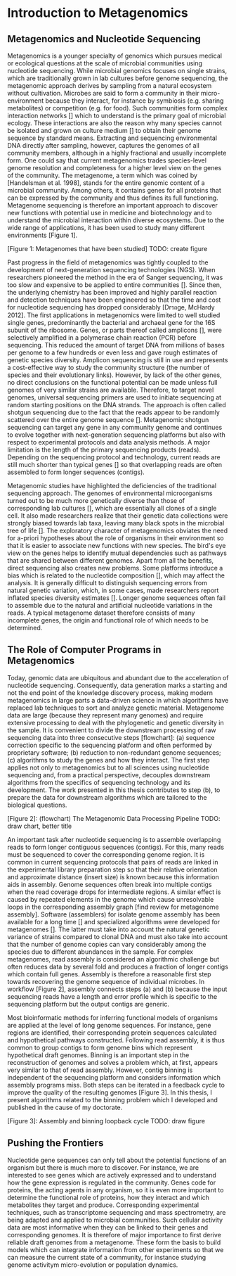 # Introduction to Metagenomics

## Metagenomics and Nucleotide Sequencing

Metagenomics is a younger specialty of genomics which pursues medical or ecological questions at the scale of microbial communities using nucleotide sequencing. While microbial genomics focuses on single strains, which are traditionally grown in lab cultures before genome sequencing, the metagenomic approach derives by sampling from a natural ecosystem without cultivation. Microbes are said to form a community in their micro-environment because they interact, for instance by symbiosis (e.g. sharing metabolites) or competition (e.g. for food). Such communities form complex interaction networks [] which to understand is  the primary goal of microbial ecology. These interactions are also the reason why many species cannot be isolated and grown on culture medium [] to obtain their genome sequence by standard means. Extracting and sequencing environmental DNA directly after sampling, however, captures the genomes of all community members, although in a highly fractional and usually incomplete form. One could say that current metagenomics trades species-level genome resolution and completeness for a higher level view on the genes of the community. The metagenome, a term which was coined by [Handelsman et al. 1998], stands for the entire genomic content of a microbial community. Among others, it contains genes for all proteins that can be expressed by the community and thus defines its full functioning. Metagenome sequencing is therefore an important approach to discover new functions with potential use in medicine and biotechnology and to understand the microbial interaction within diverse ecosystems. Due to the wide range of applications, it has been used to study many different environments [Figure 1].

[Figure 1: Metagenomes that have been studied]
TODO: create figure

Past progress in the field of metagenomics was tightly coupled to the development of next-generation sequencing technologies (NGS). When researchers pioneered the method in the era of Sanger sequencing, it was too slow and expensive to be applied to entire communities []. Since then, the underlying chemistry has been improved and highly parallel reaction and detection techniques have been engineered so that the time and cost for nucleotide sequencing has dropped considerably [Drรถge, McHardy 2012]. The first applications in metagenomics were limited to well studied single genes, predominantly the bacterial and archaeal gene for the 16S subunit of the ribosome. Genes, or parts thereof called amplicons [], were selectively amplified in a polymerase chain reaction (PCR) before sequencing. This reduced the amount of target DNA from millions of bases per genome to a few hundreds or even less and gave rough estimates of genetic species diversity. Amplicon sequencing is still in use and represents a cost-effective way to study the community structure (the number of species and their evolutionary links). However, by lack of the other genes, no direct conclusions on the functional potential can be made unless full genomes of very similar strains are available. Therefore, to target novel genomes, universal sequencing primers are used to initiate sequencing at random starting positions on the DNA strands. The approach is often called shotgun sequencing due to the fact that the reads appear to be randomly scattered over the entire genome sequence []. Metagenomic shotgun sequencing can target any gene in any community genome and continues to evolve together with next-generation sequencing platforms but also with respect to experimental protocols and data analysis methods. A major limitation is the length of the primary sequencing products (reads). Depending on the sequencing protocol and technology, current reads are still much shorter than typical genes [] so that overlapping reads are often assembled to form longer sequences (contigs).

Metagenomic studies have highlighted the deficiencies of the traditional sequencing approach. The genomes of environmental microorganisms turned out to be much more genetically diverse than those of corresponding lab cultures [], which are essentially all clones of a single cell. It also made researchers realize that their genetic data collections were strongly biased towards lab taxa, leaving many black spots in the microbial tree of life []. The exploratory character of metagenomics obviates the need for a-priori hypotheses about the role of organisms in their environment so that it is easier to associate new functions with new species. The bird's eye view on the genes helps to identify mutual dependencies such as pathways that are shared between different genomes. Apart from all the benefits, direct sequencing also creates new problems. Some platforms introduce a bias which is related to the nucleotide composition [], which may affect the analysis. It is generally difficult to distinguish sequencing errors from natural genetic variation, which, in some cases, made researchers report inflated species diversity estimates []. Longer genome sequences often fail to assemble due to the natural and artificial nucleotide variations in the reads. A typical metagenome dataset therefore consists of many incomplete genes, the origin and functional role of which needs to be determined.

## The Role of Computer Programs in Metagenomics

Today, genomic data are ubiquitous and abundant due to the acceleration of nucleotide sequencing. Consequently, data generation marks a starting and not the end point of the knowledge discovery process, making modern metagenomics in large parts a data-driven science in which algorithms have replaced lab techniques to sort and analyze genetic material. Metagenome data are large (because they represent many genomes) and require extensive processing to deal with the phylogenetic and genetic diversity in the sample. It is convenient to divide the downstream processing of raw sequencing data into three consecutive steps [flowchart]: (a) sequence correction specific to the sequencing platform and often performed by proprietary software; (b) reduction to non-redundant genome sequences; (c) algorithms to study the genes and how they interact. The first step applies not only to metagenomics but to all sciences using nucleotide sequencing and, from a practical perspective, decouples downstream algorithms from the specifics of sequencing technology and its development. The work presented in this thesis contributes to step (b), to prepare the data for downstream algorithms which are tailored to the biological questions.

[Figure 2]: (flowchart) The Metagenomic Data Processing Pipeline
TODO: draw chart, better title

An important task after nucleotide sequencing is to assemble overlapping reads to form longer contiguous sequences (contigs). For this, many reads must be sequenced to cover the corresponding genome region. It is common in current sequencing protocols that pairs of reads are linked in the experimental library preparation step so that their relative orientation and approximate distance (insert size) is known because this information aids in assembly. Genome sequences often break into multiple contigs when the read coverage drops for intermediate regions. A similar effect is caused by repeated elements in the genome which cause unresolvable loops in the corresponding assembly graph [find review for metagenome assembly]. Software (assemblers) for isolate genome assembly has been available for a long time [] and specialized algorithms were developed for metagenomes []. The latter must take into account the natural genetic variance of strains compared to clonal DNA and must also take into account that the number of genome copies can vary considerably among the species due to different abundances in the sample. For complex metagenomes, read assembly is considered an algorithmic challenge but often reduces data by several fold and produces a fraction of longer contigs which contain full genes. Assembly is therefore a reasonable first step towards recovering the genome sequence of individual microbes. In workflow [Figure 2], assembly connects steps (a) and (b) because the input sequencing reads have a length and error profile which is specific to the sequencing platform but the output contigs are generic.

Most bioinformatic methods for inferring functional models of organisms are applied at the level of long genome sequences. For instance, gene regions are identified, their corresponding protein sequences calculated and hypothetical pathways constructed. Following read assembly, it is thus common to group contigs to form genome bins which represent hypothetical draft genomes. Binning is an important step in the reconstruction of genomes and solves a problem which, at first, appears very similar to that of read assembly. However, contig binning is independent of the sequencing platform and considers information which assembly programs miss. Both steps can be iterated in a feedback cycle to improve the quality of the resulting genomes [Figure 3]. In this thesis, I present algorithms related to the binning problem which I developed and published in the cause of my doctorate.

[Figure 3]: Assembly and binning loopback cycle
TODO: draw figure

## Pushing the Frontiers

Nucleotide gene sequences can only tell about the potential functions of an organism but there is much more to discover. For instance, we are interested to see genes which are actively expressed and to understand how the gene expression is regulated in the community. Genes code for proteins, the acting agents in any organism, so it is even more important to determine the functional role of proteins, how they interact and which metabolites they target and produce. Corresponding experimental techniques, such as transcriptome sequencing and mass spectrometry, are being adapted and applied to microbial communities. Such cellular activity data are most informative when they can be linked to their genes and corresponding genomes. It is therefore of major importance to first derive reliable draft genomes from a metagenome. These form the basis to build models which can integrate information from other experiments so that we can measure the current state of a community, for instance studying genome activitym micro-evolution or population dynamics.

